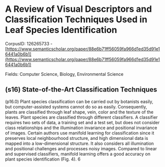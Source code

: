 # A Review of Visual Descriptors and Classification Techniques Used in Leaf Species Identification

CorpusID: 126265733 - [https://www.semanticscholar.org/paper/88e6b71ff56059fa966d1ed35d91e16441a0b6b1](https://www.semanticscholar.org/paper/88e6b71ff56059fa966d1ed35d91e16441a0b6b1)

Fields: Computer Science, Biology, Environmental Science

## (s16) State-of-the-Art Classification Techniques
(p16.0) Plant species classification can be carried out by botanists easily, but computer-assisted systems cannot do so as easily. Consequently, plants are classified through leaf shape, vein, color and the texture of the leaves. Plant species are classified through different classifiers. A classifier requires two sets of data, a training set and a test set, but does not consider class relationships and the illumination invariance and positional invariance of images. Certain authors use manifold learning for classification since it preserves local neighbourhood structure, and high dimensional data is mapped into a low-dimensional structure. It also considers all illumination and positional challenges and processes noisy images. Compared to linear and supervised classifiers, manifold learning offers a good accuracy on plant species identification (Fig. 4). 6
